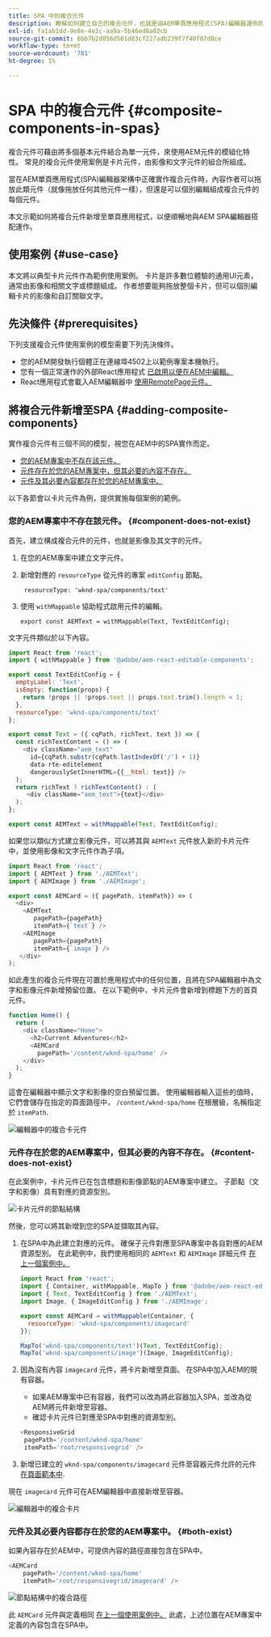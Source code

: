 ```yaml
---
title: SPA 中的複合元件
description: 瞭解如何建立自己的複合元件，也就是由AEM單頁應用程式(SPA)編輯器運作的其他元件所組成的元件。
exl-id: fa1ab1dd-9e8e-4e2c-aa9a-5b46ed8a02cb
source-git-commit: 6bb7b2d056d501d83cf227adb239f7f40f87d0ce
workflow-type: tm+mt
source-wordcount: '781'
ht-degree: 1%

---
```


# SPA 中的複合元件 {#composite-components-in-spas}

複合元件可藉由將多個基本元件結合為單一元件，來使用AEM元件的模組化特性。 常見的複合元件使用案例是卡片元件，由影像和文字元件的組合所組成。

當在AEM單頁應用程式(SPA)編輯器架構中正確實作複合元件時，內容作者可以拖放此類元件（就像拖放任何其他元件一樣），但還是可以個別編輯組成複合元件的每個元件。

本文示範如何將複合元件新增至單頁應用程式，以便順暢地與AEM SPA編輯器搭配運作。

## 使用案例 {#use-case}

本文將以典型卡片元件作為範例使用案例。 卡片是許多數位體驗的通用UI元素，通常由影像和相關文字或標題組成。 作者想要能夠拖放整個卡片，但可以個別編輯卡片的影像和自訂關聯文字。

## 先決條件 {#prerequisites}

下列支援複合元件使用案例的模型需要下列先決條件。

* 您的AEM開發執行個體正在連線埠4502上以範例專案本機執行。
* 您有一個正常運作的外部React應用程式 [已啟用以便在AEM中編輯。](editing-external-spa.md)
* React應用程式會載入AEM編輯器中 [使用RemotePage元件。](remote-page.md)

## 將複合元件新增至SPA {#adding-composite-components}

實作複合元件有三個不同的模型，視您在AEM中的SPA實作而定。

* [您的AEM專案中不存在該元件。](#component-does-not-exist)
* [元件存在於您的AEM專案中，但其必要的內容不存在。](#content-does-not-exist)
* [元件及其必要內容都存在於您的AEM專案中。](#both-exist)

以下各節會以卡片元件為例，提供實施每個案例的範例。

### 您的AEM專案中不存在該元件。 {#component-does-not-exist}

首先，建立構成複合元件的元件，也就是影像及其文字的元件。

1. 在您的AEM專案中建立文字元件。
1. 新增對應的 `resourceType` 從元件的專案 `editConfig` 節點。

   ```text
    resourceType: 'wknd-spa/components/text' 
   ```

1. 使用 `withMappable` 協助程式啟用元件的編輯。

   ```text
   export const AEMText = withMappable(Text, TextEditConfig); 
   ```

文字元件類似於以下內容。

```javascript
import React from 'react';
import { withMappable } from '@adobe/aem-react-editable-components';

export const TextEditConfig = {
  emptyLabel: 'Text',
  isEmpty: function(props) {
    return !props || !props.text || props.text.trim().length < 1;
  },
  resourceType: 'wknd-spa/components/text'
};

export const Text = ({ cqPath, richText, text }) => {
  const richTextContent = () => (
    <div className="aem_text"
      id={cqPath.substr(cqPath.lastIndexOf('/') + 1)}
      data-rte-editelement
      dangerouslySetInnerHTML={{__html: text}} />
  );
  return richText ? richTextContent() : (
     <div className="aem_text">{text}</div>
  );
};

export const AEMText = withMappable(Text, TextEditConfig);
```

如果您以類似方式建立影像元件，可以將其與 `AEMText` 元件放入新的卡片元件中，並使用影像和文字元件作為子項。

```javascript
import React from 'react';
import { AEMText } from './AEMText';
import { AEMImage } from './AEMImage';

export const AEMCard = ({ pagePath, itemPath}) => (
  <div>
    <AEMText
       pagePath={pagePath}
       itemPath={`text`} />
    <AEMImage
       pagePath={pagePath}
       itemPath={`image`} />
   </div>
);
```

如此產生的複合元件現在可置於應用程式中的任何位置，且將在SPA編輯器中為文字和影像元件新增預留位置。 在以下範例中，卡片元件會新增到標題下方的首頁元件。

```javascript
function Home() {
  return (
    <div className="Home">
      <h2>Current Adventures</h2>
      <AEMCard
        pagePath='/content/wknd-spa/home' />
    </div>
  );
}
```

這會在編輯器中顯示文字和影像的空白預留位置。 使用編輯器輸入這些的值時，它們會儲存在指定的頁面路徑中， `/content/wknd-spa/home`  在根層級，名稱指定於 `itemPath`.

![編輯器中的複合卡元件](assets/composite-card.png)

### 元件存在於您的AEM專案中，但其必要的內容不存在。 {#content-does-not-exist}

在此案例中，卡片元件已在包含標題和影像節點的AEM專案中建立。 子節點（文字和影像）具有對應的資源型別。

![卡片元件的節點結構](assets/composite-node-structure.png)

然後，您可以將其新增到您的SPA並擷取其內容。

1. 在SPA中為此建立對應的元件。 確保子元件對應至SPA專案中各自對應的AEM資源型別。 在此範例中，我們使用相同的 `AEMText` 和 `AEMImage` 詳細元件 [在上一個案例中。](#component-does-not-exist)

   ```javascript
   import React from 'react';
   import { Container, withMappable, MapTo } from '@adobe/aem-react-editable-components';
   import { Text, TextEditConfig } from './AEMText';
   import Image, { ImageEditConfig } from './AEMImage';
   
   export const AEMCard = withMappable(Container, {
     resourceType: 'wknd-spa/components/imagecard'
   });
   
   MapTo('wknd-spa/components/text')(Text, TextEditConfig);
   MapTo('wknd-spa/components/image')(Image, ImageEditConfig);
   ```

1. 因為沒有內容 `imagecard` 元件，將卡片新增至頁面。 在SPA中加入AEM的現有容器。
   * 如果AEM專案中已有容器，我們可以改為將此容器加入SPA，並改為從AEM將元件新增至容器。
   * 確認卡片元件已對應至SPA中對應的資源型別。

   ```javascript
   <ResponsiveGrid
    pagePath='/content/wknd-spa/home'
    itemPath='root/responsivegrid' />
   ```

1. 新增已建立的 `wknd-spa/components/imagecard` 元件至容器元件允許的元件 [在頁面範本中](/help/sites-cloud/authoring/features/templates.md).

現在 `imagecard` 元件可在AEM編輯器中直接新增至容器。

![編輯器中的複合卡片](assets/composite-card.gif)

### 元件及其必要內容都存在於您的AEM專案中。 {#both-exist}

如果內容存在於AEM中，可提供內容的路徑直接包含在SPA中。

```javascript
<AEMCard
    pagePath='/content/wknd-spa/home'
    itemPath='root/responsivegrid/imagecard' />
```

![節點結構中的複合路徑](assets/composite-path.png)

此 `AEMCard` 元件與定義相同 [在上一個使用案例中。](#content-does-not-exist) 此處，上述位置在AEM專案中定義的內容包含在SPA中。
